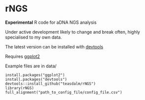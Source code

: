 rNGS
====

**Experimental** R code for aDNA NGS analysis

Under active development likely to change and break often, highly specialised to my own data.

The latest version can be installed with [devtools](http://www.rstudio.com/products/rpackages/devtools/)

Requires [ggplot2](http://ggplot2.org/)

Example files are in data/

```{R}
install.packages("ggplot2")
install.packages("devtools")
devtools::install_github("teasdalm/rNGS")
library(rNGS)
full_alignment("path_to_config_file/config_file.csv")
```
